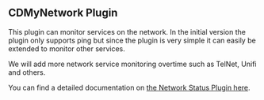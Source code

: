 ## CDMyNetwork Plugin

This plugin can monitor services on the network. 
In the initial version the plugin only supports ping but since the plugin is very simple it can easily be extended to monitor other services.

We will add more network service monitoring overtime such as TelNet, Unifi and others.

You can find a detailed documentation on [the Network Status Plugin here](https://github.com/TRUMPF-IoT/cdeDocs/tree/master/docs/plugins/093-NetworkStatus.md).
